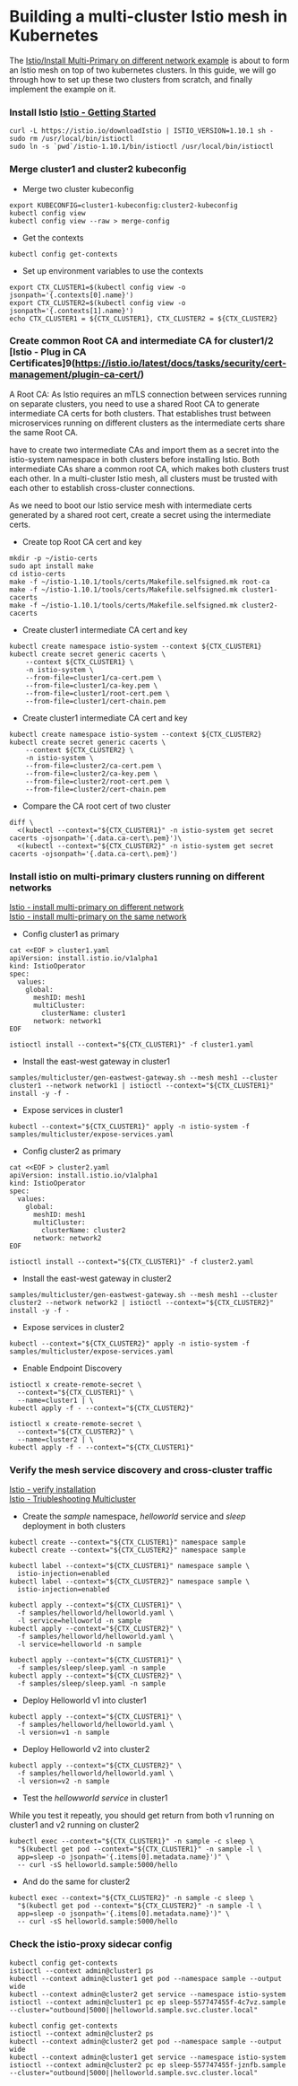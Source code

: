 # Building a multi-cluster Istio mesh in Kubernetes

The [Istio/Install Multi-Primary on different network example](https://istio.io/latest/docs/setup/install/multicluster/multi-primary_multi-network/) is about to form an Istio mesh on top of two kubernetes clusters. In this guide, we will go through how to set up these two clusters from scratch, and finally implement the example on it.  


### Install Istio [Istio - Getting Started](https://istio.io/latest/docs/setup/getting-started/)

```
curl -L https://istio.io/downloadIstio | ISTIO_VERSION=1.10.1 sh -
sudo rm /usr/local/bin/istioctl
sudo ln -s `pwd`/istio-1.10.1/bin/istioctl /usr/local/bin/istioctl
```

### Merge cluster1 and cluster2 kubeconfig

- Merge two cluster kubeconfig

```
export KUBECONFIG=cluster1-kubeconfig:cluster2-kubeconfig
kubectl config view
kubectl config view --raw > merge-config
```

- Get the contexts

```kubectl config get-contexts```

- Set up environment variables to use the contexts

```
export CTX_CLUSTER1=$(kubectl config view -o jsonpath='{.contexts[0].name}')
export CTX_CLUSTER2=$(kubectl config view -o jsonpath='{.contexts[1].name}')
echo CTX_CLUSTER1 = ${CTX_CLUSTER1}, CTX_CLUSTER2 = ${CTX_CLUSTER2}
```

### Create common Root CA and intermediate CA for cluster1/2 [Istio - Plug in CA Certificates]9(https://istio.io/latest/docs/tasks/security/cert-management/plugin-ca-cert/)

A Root CA: As Istio requires an mTLS connection between services running on separate clusters, you need to use a shared Root CA to generate intermediate CA certs for both clusters. That establishes trust between microservices running on different clusters as the intermediate certs share the same Root CA.

 have to create two intermediate CAs and import them as a secret into the istio-system namespace in both clusters before installing Istio. Both intermediate CAs share a common root CA, which makes both clusters trust each other. In a multi-cluster Istio mesh, all clusters must be trusted with each other to establish cross-cluster connections.

As we need to boot our Istio service mesh with intermediate certs generated by a shared root cert, create a secret using the intermediate certs.

- Create top Root CA cert and key

```
mkdir -p ~/istio-certs
sudo apt install make
cd istio-certs
make -f ~/istio-1.10.1/tools/certs/Makefile.selfsigned.mk root-ca
make -f ~/istio-1.10.1/tools/certs/Makefile.selfsigned.mk cluster1-cacerts
make -f ~/istio-1.10.1/tools/certs/Makefile.selfsigned.mk cluster2-cacerts
```

- Create cluster1 intermediate CA cert and key

```
kubectl create namespace istio-system --context ${CTX_CLUSTER1}
kubectl create secret generic cacerts \
    --context ${CTX_CLUSTER1} \
    -n istio-system \
    --from-file=cluster1/ca-cert.pem \
    --from-file=cluster1/ca-key.pem \
    --from-file=cluster1/root-cert.pem \
    --from-file=cluster1/cert-chain.pem
```

- Create cluster1 intermediate CA cert and key

```
kubectl create namespace istio-system --context ${CTX_CLUSTER2}
kubectl create secret generic cacerts \
    --context ${CTX_CLUSTER2} \
    -n istio-system \
    --from-file=cluster2/ca-cert.pem \
    --from-file=cluster2/ca-key.pem \
    --from-file=cluster2/root-cert.pem \
    --from-file=cluster2/cert-chain.pem
```

- Compare the CA root cert of two cluster

```
diff \
  <(kubectl --context="${CTX_CLUSTER1}" -n istio-system get secret cacerts -ojsonpath='{.data.ca-cert\.pem}')\
  <(kubectl --context="${CTX_CLUSTER2}" -n istio-system get secret cacerts -ojsonpath='{.data.ca-cert\.pem}')
```

### Install istio on multi-primary clusters running on different networks

[Istio - install multi-primary on different network](https://istio.io/latest/docs/setup/install/multicluster/multi-primary_multi-network/)  
[Istio - install multi-primary on the same network](https://istio.io/latest/docs/setup/install/multicluster/multi-primary/)  

- Config cluster1 as primary

```
cat <<EOF > cluster1.yaml
apiVersion: install.istio.io/v1alpha1
kind: IstioOperator
spec:
  values:
    global:
      meshID: mesh1
      multiCluster:
        clusterName: cluster1
      network: network1
EOF
  
istioctl install --context="${CTX_CLUSTER1}" -f cluster1.yaml
```
  
- Install the east-west gateway in cluster1

```samples/multicluster/gen-eastwest-gateway.sh --mesh mesh1 --cluster cluster1 --network network1 | istioctl --context="${CTX_CLUSTER1}" install -y -f - ```
  
- Expose services in cluster1

```kubectl --context="${CTX_CLUSTER1}" apply -n istio-system -f samples/multicluster/expose-services.yaml```

- Config cluster2 as primary

```
cat <<EOF > cluster2.yaml
apiVersion: install.istio.io/v1alpha1
kind: IstioOperator
spec:
  values:
    global:
      meshID: mesh1
      multiCluster:
        clusterName: cluster2
      network: network2
EOF
  
istioctl install --context="${CTX_CLUSTER1}" -f cluster2.yaml
```
  
- Install the east-west gateway in cluster2

```samples/multicluster/gen-eastwest-gateway.sh --mesh mesh1 --cluster cluster2 --network network2 | istioctl --context="${CTX_CLUSTER2}" install -y -f - ```
  
- Expose services in cluster2

```kubectl --context="${CTX_CLUSTER2}" apply -n istio-system -f samples/multicluster/expose-services.yaml```
  
- Enable Endpoint Discovery

```
istioctl x create-remote-secret \
  --context="${CTX_CLUSTER1}" \
  --name=cluster1 | \
kubectl apply -f - --context="${CTX_CLUSTER2}"

istioctl x create-remote-secret \
  --context="${CTX_CLUSTER2}" \
  --name=cluster2 | \
kubectl apply -f - --context="${CTX_CLUSTER1}"
```

### Verify the mesh service discovery and cross-cluster traffic
 
[Istio - verify installation](https://istio.io/latest/docs/setup/install/multicluster/verify/)  
[Istio - Triubleshooting Multicluster](https://istio.io/latest/docs/ops/diagnostic-tools/multicluster/)  

- Create the *sample* namespace, *helloworld* service and *sleep* deployment in both clusters

```
kubectl create --context="${CTX_CLUSTER1}" namespace sample
kubectl create --context="${CTX_CLUSTER2}" namespace sample

kubectl label --context="${CTX_CLUSTER1}" namespace sample \
  istio-injection=enabled
kubectl label --context="${CTX_CLUSTER2}" namespace sample \
  istio-injection=enabled

kubectl apply --context="${CTX_CLUSTER1}" \
  -f samples/helloworld/helloworld.yaml \
  -l service=helloworld -n sample    
kubectl apply --context="${CTX_CLUSTER2}" \
  -f samples/helloworld/helloworld.yaml \
  -l service=helloworld -n sample
    
kubectl apply --context="${CTX_CLUSTER1}" \
  -f samples/sleep/sleep.yaml -n sample
kubectl apply --context="${CTX_CLUSTER2}" \
  -f samples/sleep/sleep.yaml -n sample
```
  
- Deploy Helloworld v1 into cluster1

```
kubectl apply --context="${CTX_CLUSTER1}" \
  -f samples/helloworld/helloworld.yaml \
  -l version=v1 -n sample
```

- Deploy Helloworld v2 into cluster2

```
kubectl apply --context="${CTX_CLUSTER2}" \
  -f samples/helloworld/helloworld.yaml \
  -l version=v2 -n sample
```
  
- Test the *hellowworld service* in cluster1 

While you test it repeatly, you should get return from both v1 running on cluster1 and v2 running on cluster2

```
kubectl exec --context="${CTX_CLUSTER1}" -n sample -c sleep \
  "$(kubectl get pod --context="${CTX_CLUSTER1}" -n sample -l \
  app=sleep -o jsonpath='{.items[0].metadata.name}')" \
  -- curl -sS helloworld.sample:5000/hello
```

- And do the same for cluster2

```
kubectl exec --context="${CTX_CLUSTER2}" -n sample -c sleep \
  "$(kubectl get pod --context="${CTX_CLUSTER2}" -n sample -l \
  app=sleep -o jsonpath='{.items[0].metadata.name}')" \
  -- curl -sS helloworld.sample:5000/hello
```

### Check the istio-proxy sidecar config

```
kubectl config get-contexts
istioctl --context admin@cluster1 ps
kubectl --context admin@cluster1 get pod --namespace sample --output wide
kubectl --context admin@cluster2 get service --namespace istio-system
istioctl --context admin@cluster1 pc ep sleep-557747455f-4c7vz.sample --cluster="outbound|5000||helloworld.sample.svc.cluster.local"

kubectl config get-contexts
istioctl --context admin@cluster2 ps
kubectl --context admin@cluster2 get pod --namespace sample --output wide
kubectl --context admin@cluster1 get service --namespace istio-system
istioctl --context admin@cluster2 pc ep sleep-557747455f-jznfb.sample --cluster="outbound|5000||helloworld.sample.svc.cluster.local"
```
